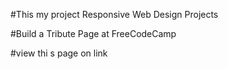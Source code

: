 #This my project Responsive Web Design Projects

#Build a Tribute Page at FreeCodeCamp 


#view thi s page on link 
